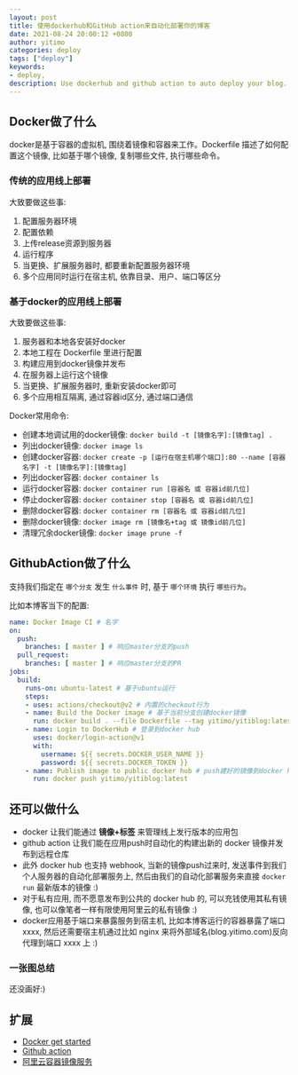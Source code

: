 ```yaml
---
layout: post
title: 使用dockerhub和GitHub action来自动化部署你的博客
date: 2021-08-24 20:00:12 +0800
author: yitimo
categories: deploy
tags: ["deploy"]
keywords:
- deploy,
description: Use dockerhub and github action to auto deploy your blog.
---
```


## Docker做了什么

docker是基于容器的虚拟机, 围绕着镜像和容器来工作。Dockerfile 描述了如何配置这个镜像, 比如基于哪个镜像, 复制哪些文件, 执行哪些命令。

### 传统的应用线上部署

大致要做这些事:

1. 配置服务器环境
2. 配置依赖
3. 上传release资源到服务器
4. 运行程序
5. 当更换、扩展服务器时, 都要重新配置服务器环境
6. 多个应用同时运行在宿主机, 依靠目录、用户、端口等区分

### 基于docker的应用线上部署

大致要做这些事:

1. 服务器和本地各安装好docker
2. 本地工程在 Dockerfile 里进行配置
3. 构建应用到docker镜像并发布
4. 在服务器上运行这个镜像
5. 当更换、扩展服务器时, 重新安装docker即可
6. 多个应用相互隔离, 通过容器id区分, 通过端口通信

Docker常用命令:

- 创建本地调试用的docker镜像: ``docker build -t [镜像名字]:[镜像tag] .``
- 列出docker镜像: ``docker image ls``
- 创建docker容器: ``docker create -p [运行在宿主机哪个端口]:80 --name [容器名字] -t [镜像名字]:[镜像tag]``
- 列出docker容器: ``docker container ls``
- 运行docker容器: ``docker container run [容器名 或 容器id前几位]``
- 停止docker容器: ``docker container stop [容器名 或 容器id前几位]``
- 删除docker容器: ``docker container rm [容器名 或 容器id前几位]``
- 删除docker镜像: ``docker image rm [镜像名+tag 或 镜像id前几位]``
- 清理冗余docker镜像: ``docker image prune -f``

## GithubAction做了什么

支持我们指定在 ``哪个分支`` 发生 ``什么事件`` 时, 基于 ``哪个环境`` 执行 ``哪些行为``。

比如本博客当下的配置:

``` yaml
name: Docker Image CI # 名字
on:
  push:
    branches: [ master ] # 响应master分支的push
  pull_request:
    branches: [ master ] # 响应master分支的PR
jobs:
  build:
    runs-on: ubuntu-latest # 基于ubuntu运行
    steps:
    - uses: actions/checkout@v2 # 内置的checkout行为
    - name: Build the Docker image # 基于当前分支创建docker镜像
      run: docker build . --file Dockerfile --tag yitimo/yitiblog:latest
    - name: Login to DockerHub # 登录到docker hub
      uses: docker/login-action@v1 
      with:
        username: ${{ secrets.DOCKER_USER_NAME }}
        password: ${{ secrets.DOCKER_TOKEN }}
    - name: Publish image to public docker hub # push建好的镜像到docker hub
      run: docker push yitimo/yitiblog:latest
```

## 还可以做什么

- docker 让我们能通过 **镜像+标签** 来管理线上发行版本的应用包
- github action 让我们能在应用push时自动化的构建出新的 docker 镜像并发布到远程仓库
- 此外 docker hub 也支持 webhook, 当新的镜像push过来时, 发送事件到我们个人服务器的自动化部署服务上, 然后由我们的自动化部署服务来直接 ``docker run`` 最新版本的镜像 :)
- 对于私有应用, 而不愿意发布到公共的 docker hub 的, 可以充钱使用其私有镜像, 也可以像笔者一样有限使用阿里云的私有镜像 :)
- docker应用基于端口来暴露服务到宿主机, 比如本博客运行的容器暴露了端口 xxxx, 然后还需要宿主机通过比如 nginx 来将外部域名(blog.yitimo.com)反向代理到端口 xxxx 上 :)

### 一张图总结

还没画好:)

## 扩展

- [Docker get started](https://www.docker.com/get-started)
- [Github action](https://docs.github.com/en/actions/quickstart)
- [阿里云容器镜像服务](https://www.aliyun.com/product/acr)
